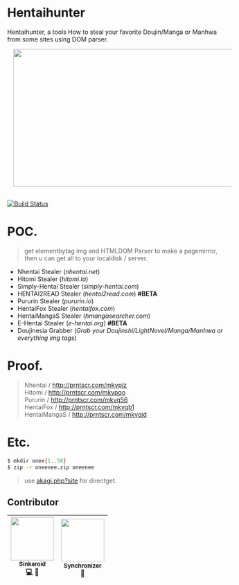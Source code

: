 # Hentaihunter
Hentaihunter, a tools How to steal your favorite Doujin/Manga or Manhwa from some sites using DOM parser.
<div class="separator" style="clear: both; text-align: center;">
<a href="https://3.bp.blogspot.com/-ZAldiDszsoU/XGUPWDIc91I/AAAAAAAAIyE/SMgQiOC6T8I0SZvOJSDLjQb4yP5HWIyKwCLcBGAs/s1600/boyo.jpg" imageanchor="1" style="margin-left: 1em; margin-right: 1em;"><img border="0" data-original-height="795" data-original-width="1600" height="318" src="https://3.bp.blogspot.com/-ZAldiDszsoU/XGUPWDIc91I/AAAAAAAAIyE/SMgQiOC6T8I0SZvOJSDLjQb4yP5HWIyKwCLcBGAs/s640/boyo.jpg" width="640" /></a></div>
<br />

[![Build Status](https://travis-ci.org/joemccann/dillinger.svg?branch=master)](https://travis-ci.org/joemccann/dillinger)

# POC.
> get elementbytag img and HTMLDOM Parser to make a pagemirror, then u can get all to your localdisk / server.

- Nhentai Stealer  (<i>nhentai.net</i>)
- Hitomi Stealer  (<i>hitomi.la</i>)
- Simply-Hentai Stealer  (<i>simply-hentai.com</i>)
- HENTAI2READ Stealer  (<i>hentai2read.com</i>) <b>#BETA</b>
- Pururin Stealer  (<i>pururin.io</i>)
- HentaiFox Stealer  (<i>hentaifox.com</i>)
- HentaiMangaS Stealer  (<i>hmangasearcher.com</i>)
- E-Hentai Stealer  (<i>e-hentai.org</i>) <b>#BETA</b>
- Doujinesia Grabber  (<i>Grab your Doujinshi/LightNovel/Manga/Manhwa or everything img tags</i>)

# Proof.
> Nhentai / http://prntscr.com/mkvpjz <br>
> Hitomi / http://prntscr.com/mkvpqo <br>
> Pururin / http://prntscr.com/mkvq56 <br>
> HentaiFox / http://prntscr.com/mkvqb1 <br>
> HentaiMangaS / http://prntscr.com/mkvqjd <br>

# Etc.
```sh
$ mkdir onee{1..50}
$ zip -r oneenee.zip oneenee
```
> use [akagi.php?site](https://github.com/sinkaroid/Hentaihunter/blob/master/akagi.php) for directget.

## Contributor
<!-- ALL-CONTRIBUTORS-LIST:START - Do not remove or modify this section -->
| [<img src="https://scontent.fsoc1-2.fna.fbcdn.net/v/t1.0-9/fr/cp0/e15/q65/49710265_738930706480389_3740472814629552128_o.jpg?_nc_cat=101&efg=eyJpIjoiYiJ9&_nc_ht=scontent.fsoc1-2.fna&oh=6b7e6b955fb4afa097db4cde9b865a76&oe=5CE26269" width="100px;"/><br /><sub><b>Sinkaroid</b></sub>](https://www.facebook.com/dary0n)<br />💻 🔧|[<img src="https://scontent.fsoc1-2.fna.fbcdn.net/v/t1.0-9/fr/cp0/e15/q65/36351995_2108703779418927_8244198653909008384_n.jpg?_nc_cat=109&efg=eyJpIjoiYiJ9&_nc_ht=scontent.fsoc1-2.fna&oh=0225dbd0f946214bfc410171b618ff98&oe=5CEDE612" width="100px;"/><br /><sub><b>Synchronizer</b></sub>](https://www.facebook.com/s7akeholder)<br /> 🐛
| :---: | :---: |
